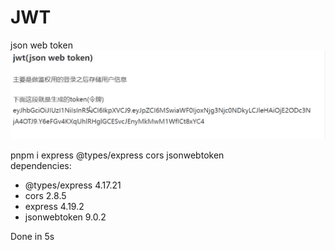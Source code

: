 # JWT
json web token  
![](../../source/img/2024-05-11-23-29-20.png)

pnpm i express @types/express cors jsonwebtoken  
dependencies:
+ @types/express 4.17.21
+ cors 2.8.5
+ express 4.19.2
+ jsonwebtoken 9.0.2

Done in 5s